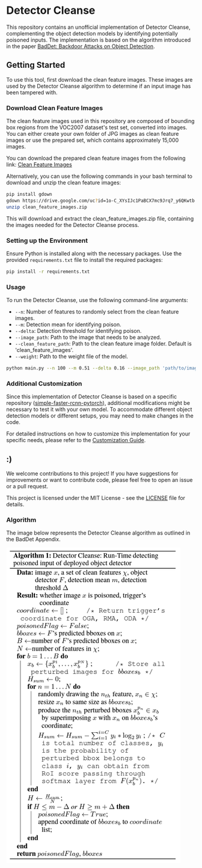 # Detector Cleanse

This repository contains an unofficial implementation of Detector Cleanse, complementing the object detection models by identifying potentially poisoned inputs. The implementation is based on the algorithm introduced in the paper [BadDet: Backdoor Attacks on Object Detection](https://arxiv.org/abs/2205.14497).

## Getting Started

To use this tool, first download the clean feature images. These images are used by the Detector Cleanse algorithm to determine if an input image has been tampered with.

### Download Clean Feature Images

The clean feature images used in this repository are composed of bounding box regions from the VOC2007 dataset's test set, converted into images. You can either create your own folder of JPG images as clean feature images or use the prepared set, which contains approximately 15,000 images.

You can download the prepared clean feature images from the following link:
[Clean Feature Images](https://drive.google.com/file/d/1o-C_XYsIJc1PaBCX7mc9Jrq7_y6QKwtb/view?usp=sharing)

Alternatively, you can use the following commands in your bash terminal to download and unzip the clean feature images:

```bash
pip install gdown
gdown https://drive.google.com/uc?id=1o-C_XYsIJc1PaBCX7mc9Jrq7_y6QKwtb
unzip clean_feature_images.zip
```
This will download and extract the clean_feature_images.zip file, containing the images needed for the Detector Cleanse process.


### Setting up the Environment

Ensure Python is installed along with the necessary packages. Use the provided `requirements.txt` file to install the required packages:

```bash
pip install -r requirements.txt

```

### Usage

To run the Detector Cleanse, use the following command-line arguments:

- `--n`: Number of features to randomly select from the clean feature images.
- `--m`: Detection mean for identifying poison.
- `--delta`: Detection threshold for identifying poison.
- `--image_path`: Path to the image that needs to be analyzed.
- `--clean_feature_path`: Path to the clean feature image folder. Default is 'clean_feature_images'.
- `--weight`: Path to the weight file of the model.

```bash
python main.py --n 100 --m 0.51 --delta 0.16 --image_path 'path/to/image.jpg' --clean_feature_path 'path/to/clean_feature_images' --weight 'path/to/model/weight.pth'
```

### Additional Customization

Since this implementation of Detector Cleanse is based on a specific repository ([simple-faster-rcnn-pytorch](https://github.com/chenyuntc/simple-faster-rcnn-pytorch/tree/master)), additional modifications might be necessary to test it with your own model. To accommodate different object detection models or different setups, you may need to make changes in the code.

For detailed instructions on how to customize this implementation for your specific needs, please refer to the [Customization Guide](CustomizationGuide.md).



## :)

We welcome contributions to this project! If you have suggestions for improvements or want to contribute code, please feel free to open an issue or a pull request.

This project is licensed under the MIT License - see the [LICENSE](LICENSE) file for details.

### Algorithm

The image below represents the Detector Cleanse algorithm as outlined in the BadDet Appendix.

![Algorithm](algorithm.jpg)
